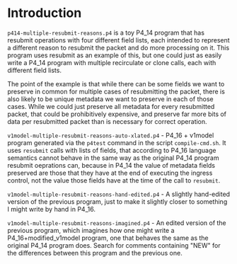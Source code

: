 # Introduction

`p414-multiple-resubmit-reasons.p4` is a toy P4_14 program that has
resubmit operations with four different field lists, each intended to
represent a different reason to resubmit the packet and do more
processing on it.  This program uses resubmit as an example of this,
but one could just as easily write a P4_14 program with multiple
recirculate or clone calls, each with different field lists.

The point of the example is that while there can be some fields we
want to preserve in common for multiple cases of resubmitting the
packet, there is also likely to be unique metadata we want to preserve
in each of those cases.  While we could just preserve all metadata for
every resubmitted packet, that could be prohibitively expensive, and
preserve far more bits of data per resubmitted packet than is
necessary for correct operation.


`v1model-multiple-resubmit-reasons-auto-xlated.p4` - P4_16 + v1model
program generated via the `p4test` command in the script
`compile-cmd.sh`.  It uses `resubmit` calls with lists of fields, that
according to P4_16 language semantics cannot behave in the same way as
the original P4_14 program resubmit oeprations can, because in P4_14
the value of metadata fields preserved are those that they have at the
end of executing the ingress control, not the value those fields have
at the time of the call to `resubmit`.

`v1model-multiple-resubmit-reasons-hand-edited.p4` - A slightly
hand-edited version of the previous program, just to make it slightly
closer to something I might write by hand in P4_16.


`v1model-multiple-resubmit-reasons-imagined.p4` - An edited version of
the previous program, which imagines how one might write a
P4_16+modified_v1model program, one that behaves the same as the
original P4_14 program does.  Search for comments containing "NEW" for
the differences between this program and the previous one.
